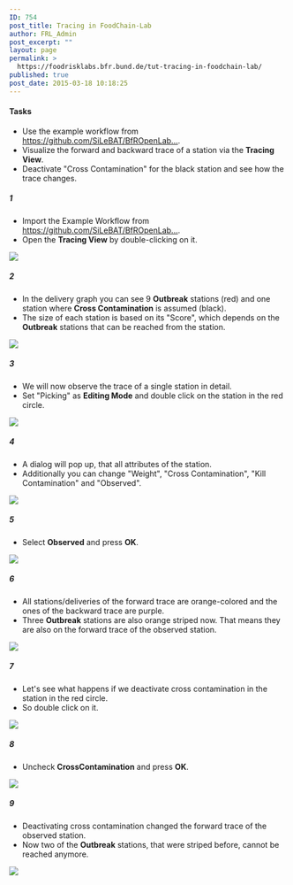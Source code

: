 ```yaml
---
ID: 754
post_title: Tracing in FoodChain-Lab
author: FRL_Admin
post_excerpt: ""
layout: page
permalink: >
  https://foodrisklabs.bfr.bund.de/tut-tracing-in-foodchain-lab/
published: true
post_date: 2015-03-18 10:18:25
---
```

<h4>Tasks</h4>
<ul>
 	<li>Use the example workflow from <a href="https://github.com/SiLeBAT/BfROpenLabResources/raw/master/GitHubPages/workflows/FCL_Example.zip" target="_blank" rel="noopener noreferrer">https://github.com/SiLeBAT/BfROpenLab...</a>.</li>
 	<li>Visualize the forward and backward trace of a station via the <b>Tracing View</b>.</li>
 	<li>Deactivate "Cross Contamination" for the black station and see how the trace changes.</li>
</ul>
<h5>1</h5>
<ul>
 	<li>Import the Example Workflow from <a href="https://github.com/SiLeBAT/BfROpenLabResources/raw/master/GitHubPages/workflows/FCL_Example.zip" target="_blank" rel="noopener noreferrer">https://github.com/SiLeBAT/BfROpenLab...</a>.</li>
 	<li>Open the <b>Tracing View</b> by double-clicking on it.</li>
</ul>
<a href="https://github.com/SiLeBAT/BfROpenLabResources/raw/master/GitHubPages/documents/foodchainlab_tracing/1.png"><img class="aligncenter size-full" src="https://github.com/SiLeBAT/BfROpenLabResources/raw/master/GitHubPages/documents/foodchainlab_tracing/1.png" /></a>
<h5>2</h5>
<ul>
 	<li>In the delivery graph you can see 9 <b>Outbreak</b> stations (red) and one station where <b>Cross Contamination</b> is assumed (black).</li>
 	<li>The size of each station is based on its "Score", which depends on the <b>Outbreak</b> stations that can be reached from the station.</li>
</ul>
<a href="https://github.com/SiLeBAT/BfROpenLabResources/raw/master/GitHubPages/documents/foodchainlab_tracing/2.png"><img class="aligncenter size-full" src="https://github.com/SiLeBAT/BfROpenLabResources/raw/master/GitHubPages/documents/foodchainlab_tracing/2.png" /></a>
<h5>3</h5>
<ul>
 	<li>We will now observe the trace of a single station in detail.</li>
 	<li>Set "Picking" as <b>Editing Mode</b> and double click on the station in the red circle.</li>
</ul>
<a href="https://github.com/SiLeBAT/BfROpenLabResources/raw/master/GitHubPages/documents/foodchainlab_tracing/3.png"><img class="aligncenter size-full" src="https://github.com/SiLeBAT/BfROpenLabResources/raw/master/GitHubPages/documents/foodchainlab_tracing/3.png" /></a>
<h5>4</h5>
<ul>
 	<li>A dialog will pop up, that all attributes of the station.</li>
 	<li>Additionally you can change "Weight", "Cross Contamination", "Kill Contamination" and "Observed".</li>
</ul>
<a href="https://github.com/SiLeBAT/BfROpenLabResources/raw/master/GitHubPages/documents/foodchainlab_tracing/4.png"><img class="aligncenter size-full" src="https://github.com/SiLeBAT/BfROpenLabResources/raw/master/GitHubPages/documents/foodchainlab_tracing/4.png" /></a>
<h5>5</h5>
<ul>
 	<li>Select <b>Observed</b> and press <b>OK</b>.</li>
</ul>
<a href="https://github.com/SiLeBAT/BfROpenLabResources/raw/master/GitHubPages/documents/foodchainlab_tracing/5.png"><img class="aligncenter size-full" src="https://github.com/SiLeBAT/BfROpenLabResources/raw/master/GitHubPages/documents/foodchainlab_tracing/5.png" /></a>
<h5>6</h5>
<ul>
 	<li>All stations/deliveries of the forward trace are orange-colored and the ones of the backward trace are purple.</li>
 	<li>Three <b>Outbreak</b> stations are also orange striped now. That means they are also on the forward trace of the observed station.</li>
</ul>
<a href="https://github.com/SiLeBAT/BfROpenLabResources/raw/master/GitHubPages/documents/foodchainlab_tracing/6.png"><img class="aligncenter size-full" src="https://github.com/SiLeBAT/BfROpenLabResources/raw/master/GitHubPages/documents/foodchainlab_tracing/6.png" /></a>
<h5>7</h5>
<ul>
 	<li>Let's see what happens if we deactivate cross contamination in the station in the red circle.</li>
 	<li>So double click on it.</li>
</ul>
<a href="https://github.com/SiLeBAT/BfROpenLabResources/raw/master/GitHubPages/documents/foodchainlab_tracing/7.png"><img class="aligncenter size-full" src="https://github.com/SiLeBAT/BfROpenLabResources/raw/master/GitHubPages/documents/foodchainlab_tracing/7.png" /></a>
<h5>8</h5>
<ul>
 	<li>Uncheck <b>CrossContamination</b> and press <b>OK</b>.</li>
</ul>
<a href="https://github.com/SiLeBAT/BfROpenLabResources/raw/master/GitHubPages/documents/foodchainlab_tracing/8.png"><img class="aligncenter size-full" src="https://github.com/SiLeBAT/BfROpenLabResources/raw/master/GitHubPages/documents/foodchainlab_tracing/8.png" /></a>
<h5>9</h5>
<ul>
 	<li>Deactivating cross contamination changed the forward trace of the observed station.</li>
 	<li>Now two of the <b>Outbreak</b> stations, that were striped before, cannot be reached anymore.</li>
</ul>
<a href="https://github.com/SiLeBAT/BfROpenLabResources/raw/master/GitHubPages/documents/foodchainlab_tracing/9.png"><img class="aligncenter size-full" src="https://github.com/SiLeBAT/BfROpenLabResources/raw/master/GitHubPages/documents/foodchainlab_tracing/9.png" /></a>
